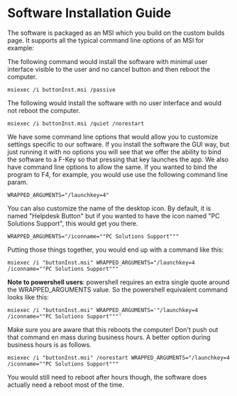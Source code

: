 # Software Installation Guide

The software is packaged as an MSI which you build on the custom builds page. It supports all the typical command line options of an MSI for example:



The following command would install the software with minimal user interface visible to the user and no cancel button and then reboot the computer. 

```
msiexec /i buttonInst.msi /passive
```



The following would install the software with no user interface and would not reboot the computer.

```
msiexec /i buttonInst.msi /quiet /norestart
```



We have some command line options that would allow you to customize settings specific to our software. If you install the software the GUI way, but just running it with no options you will see that we offer the ability to bind the software to a F-Key so that pressing that key launches the app. We also have command line options to allow the same. If you wanted to bind the program to F4, for example, you would use use the following command line param.

```
WRAPPED_ARGUMENTS="/launchkey=4"
```



You can also customize the name of the desktop icon. By default, it is named "Helpdesk Button" but if you wanted to have the icon named "PC Solutions Support", this would get you there.

```
WRAPPED_ARGUMENTS="/iconname=""PC Solutions Support"""
```



Putting those things together, you would end up with a command like this:

```
msiexec /i "buttonInst.msi" WRAPPED_ARGUMENTS="/launchkey=4 /iconname=""PC Solutions Support"""
```

**Note to powershell users**: powershell requires an extra single quote around the WRAPPED_ARGUMENTS value. So the powershell equivalent command looks like this:

```
msiexec /i "buttonInst.msi" WRAPPED_ARGUMENTS='"/launchkey=4 /iconname=""PC Solutions Support"""'
```

Make sure you are aware that this reboots the computer! Don't push out that command en mass during business hours. A better option during business hours is as follows.

```
msiexec /i "buttonInst.msi" /norestart WRAPPED_ARGUMENTS="/launchkey=4 /iconname=""PC Solutions Support"""
```



You would still need to reboot after hours though, the software does actually need a reboot most of the time.